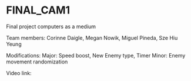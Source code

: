 # FINAL_CAM1
Final project computers as a medium

Team members:
Corinne Daigle,
Megan Nowik,
Miguel Pineda,
Sze Hiu Yeung

Modifications:
Major: Speed boost, New Enemy type, Timer
Minor: Enemy movement randomization

Video link:
